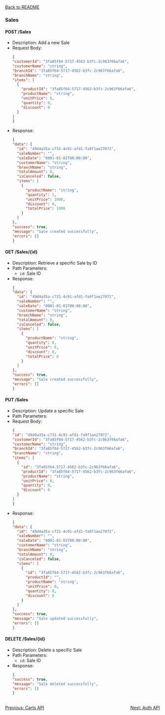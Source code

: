 [Back to README](../README.md)

### Sales

#### POST /Sales
- Description: Add a new Sale
- Request Body:
  ```json
  {
  "customerId": "3fa85f64-5717-4562-b3fc-2c963f66afa6",
  "customerName": "string",
  "branchId": "3fa85f64-5717-4562-b3fc-2c963f66afa6",
  "branchName": "string",
  "items": [
    {
      "productId": "3fa85f64-5717-4562-b3fc-2c963f66afa6",
      "productName": "string",
      "unitPrice": 0,
      "quantity": 0,
      "discount": 0
    }
  ]
  }
  ```
- Response: 
  ```json
  {
  "data": {
    "id": "49d4a35a-c731-4c91-afd1-fa9f1ae27072",
    "saleNumber": "",
    "saleDate": "0001-01-01T00:00:00",
    "customerName": "string",
    "branchName": "string",
    "totalAmount": 0,
    "isCanceled": false,
    "items": [
      {
        "productName": "string",
        "quantity": 1,
        "unitPrice": 1000,
        "discount": 0,
        "totalPrice": 1000
      }
    ]
  },
  "success": true,
  "message": "Sale created successfully",
  "errors": []
  }
  ```

#### GET /Sales/{id}
- Description: Retrieve a specific Sale by ID
- Path Parameters:
  - `id`: Sale ID
- Response: 
  ```json
  {
  "data": {
    "id": "49d4a35a-c731-4c91-afd1-fa9f1ae27072",
    "saleNumber": "",
    "saleDate": "0001-01-01T00:00:00",
    "customerName": "string",
    "branchName": "string",
    "totalAmount": 0,
    "isCanceled": false,
    "items": [
      {
        "productName": "string",
        "quantity": 0,
        "unitPrice": 0,
        "discount": 0,
        "totalPrice": 0
      }
    ]
  },
  "success": true,
  "message": "Sale created successfully",
  "errors": []
  }
  ```

#### PUT /Sales
- Description: Update a specific Sale
- Path Parameters:
- Request Body:
  ```json
  {
  "id": "49d4a35a-c731-4c91-afd1-fa9f1ae27072",
  "customerId": "3fa85f64-5717-4562-b3fc-2c963f66afa6",
  "customerName": "string",
  "branchId": "3fa85f64-5717-4562-b3fc-2c963f66afa6",
  "branchName": "string",
  "items": [
    {
      "id": "3fa85f64-5717-4562-b3fc-2c963f66afa6",
      "productId": "3fa85f64-5717-4562-b3fc-2c963f66afa6",
      "productName": "string",
      "unitPrice": 0,
      "quantity": 0,
      "discount": 0
    }
  ]
  }
  ```
- Response: 
  ```json
  {
  "data": {
    "id": "49d4a35a-c731-4c91-afd1-fa9f1ae27072",
    "saleNumber": "",
    "saleDate": "0001-01-01T00:00:00",
    "customerName": "string",
    "branchName": "string",
    "totalAmount": 0,
    "isCanceled": false,
    "items": [
      {
        "id": "3fa85f64-5717-4562-b3fc-2c963f66afa6",
        "productId": "",
        "productName": "string",
        "unitPrice": 0,
        "quantity": 0,
        "discount": 0
      }
    ]
  },
  "success": true,
  "message": "Sale updated successfully",
  "errors": []
  }
  ```

#### DELETE /Sales/{id}
- Description: Delete a specific Sale
- Path Parameters:
  - `id`: Sale ID
- Response: 
  ```json
  {
  "success": true,
  "message": "Sale deleted successfully",
  "errors": []
  }
  ```

<br/>
<div style="display: flex; justify-content: space-between;">
  <a href="./carts-api.md">Previous: Carts API</a>
  <a href="./auth-api.md">Next: Auth API</a>
</div>
